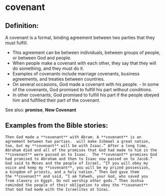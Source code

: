covenant
========

Definition:
-----------

A covenant is a formal, binding agreement between two parties that they
must fulfill.

-   This agreement can be between individuals, between groups of people,
    or between God and people.
-   When people make a covenant with each other, they say that they will
    do something, and they must do it.
-   Examples of covenants include marriage covenants, business
    agreements, and treaties between countries.
-   On several occasions, God made a covenant with his people.  -   In
some of the covenants, God promised to fulfill his part without
    conditions.
-   In other covenants, God promised to fulfill his part if the people
    obeyed him and fulfilled their part of the covenant.

See also: **promise**, **New Covenant**

Examples from the Bible stories:
--------------------------------

    Then God made a **covenant** with Abram. A **covenant** is an
    agreement between two parties.  will make Ishmael a great nation,
    too, but my **covenant** will be with Isaac.” After a long time,
    Abraham died and all of the promises that God had made to him in the
    **covenant** were passed on to Isaac.  The **covenant** promises God
    had promised to Abraham and then to Isaac now passed on to Jacob.”
    God said to Moses and the people of Israel, “If you will obey my
    voice and keep my **covenant**, you will be my prized possession,
    a kingdom of priests, and a holy nation.” Then God gave them
    the **covenant** and said, “I am Yahweh, your God, who saved you
    from slavery in Egypt. Do not worship other gods.” Then Joshua
    reminded the people of their obligation to obey the **covenant**
    that God had made with the Israelites at Sinai.
